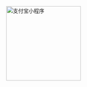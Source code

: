 

<img src="https://user-images.githubusercontent.com/45973908/113966084-0babf300-9861-11eb-8dd9-3b2b63753675.png" width="200"  alt="支付宝小程序"/>
